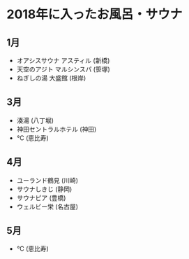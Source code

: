 # 2018年に入ったお風呂・サウナ

## 1月
- オアシスサウナ アスティル (新橋)
- 天空のアジト マルシンスパ (笹塚)
- ねぎしの湯 大盛館 (根岸)

## 3月
- 湊湯 (八丁堀)
- 神田セントラルホテル (神田)
- ℃ (恵比寿)

## 4月
- ユーランド鶴見 (川崎)
- サウナしきじ (静岡)
- サウナピア (豊橋)
- ウェルビー栄 (名古屋)

## 5月
- ℃ (恵比寿)
